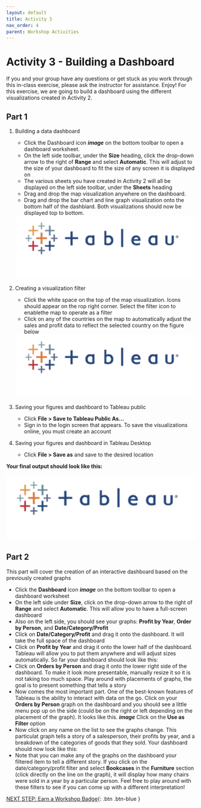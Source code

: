 ```yaml
---
layout: default
title: Activity 3
nav_order: 4
parent: Workshop Activities
---
```


# Activity 3 - Building a Dashboard

If you and your group have any questions or get stuck as you work through this in-class exercise, please ask the instructor for assistance. Enjoy! For this exercise, we are going to build a dashboard using the different visualizations created in Activity 2.

## Part 1
1.  Building a data dashboard
    - Click the Dashboard icon ***image*** on the bottom toolbar to open a dashboard worksheet.
    - On the left side toolbar, under the **Size** heading, click the drop-down arrow to the right of **Range** and select **Automatic**. This will adjust to the size of your dashboard to fit the size of any screen it is displayed on
    - The various sheets you have created in Activity 2 will all be displayed on the left side toolbar, under the **Sheets** heading
    - Drag and drop the map visualization anywhere on the dashboard.
    - Drag and drop the bar chart and line graph visualization onto the bottom half of the dashbiard. Both visualizations should now be displayed top to bottom.

    <img src="images\logo.png" alt="tableau logo" style="width:720px;">

2.  Creating a visualization filter
    - Click the white space on the top of the map visualization. Icons should appear on the rop right corner. Select the filter icon to enablethe map to operate as a filter
    - Click on any of the countries on the map to automatically adjust the sales and profit data to reflect the selected country on the figure below

    <img src="images\logo.png" alt="tableau logo" style="width:720px;">

3.  Saving your figures and dashboard to Tableau public
    - Click **File > Save to Tableau Public As...**
    - Sign in to the login screen that appears. To save the visualizations online, you must create an account
4.  Saving your figures and dashboard in Tableau Desktop
    - Click **File > Save as** and save to the desired location

**Your final output should look like this:**

<img src="images\logo.png" alt="tableau logo" style="width:720px;">

## Part 2
This part will cover the creation of an interactive dashboard based on the previously created graphs
-   Click the **Dashboard** icon ***image*** on the bottom toolbar to open a dashboard worksheet
-   On the left side under **Size**, click on the drop-down arrow to the right of **Range** and select **Automatic**. This will allow you to have a full-screen dashboard
-   Also on the left side, you should see your graphs: **Profit by Year**, **Order by Person**, and **Date/Category/Profit**
-   Click on **Date/Category/Profit** and drag it onto the dashboard. It will take the full space of the dashboard
-   Click on **Profit by Year** and drag it onto the lower half of the dashboard. Tableau will allow you to put them anywhere and will adjust sizes automatically. So far your dashboard should look like this:
-   Click on **Orders by Person** and drag it onto the lower right side of the dashboard. To make it look more presentable, manually resize it so it is not taking too much space. Play around with placements of graphs, the goal is to present something that tells a story
-   Now comes the most important part. One of the best-known features of Tableau is the ability to interact with data on the go. Click on your **Orders by Person** graph on the dashboard and you should see a little menu pop up on the side (could be on the right or left depending on the placement of the graph). It looks like this. ***image*** Click on the **Use as Filter** option
-   Now click on any name on the list to see the graphs change. This particulat graph tells a story of a salesperson, their profits by year, and a breakdown of the categories of goods that they sold. Your dashboard should now look like this:
-   Note that you can make any of the graphs on the dashboard your filtered item to tell a different story. If you click on the date/category/profit filter and select **Bookcases** in the **Furniture** section (click directly on the line on the graph), it will display how many chairs were sold in a year by a particular person. Feel free to play around with these filters to see if you can come up with a different interpretation!

[NEXT STEP: Earn a Workshop Badge](informal-credentials.html){: .btn .btn-blue }
